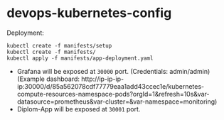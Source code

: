 # devops-kubernetes-config
Deployment:

```
kubectl create -f manifests/setup
kubectl create -f manifests/
kubectl apply -f manifests/app-deployment.yaml
```

* Grafana will be exposed at `30000` port. (Credentials: admin/admin) (Example dashboard: http://ip-ip-ip-ip:30000/d/85a562078cdf77779eaa1add43ccec1e/kubernetes-compute-resources-namespace-pods?orgId=1&refresh=10s&var-datasource=prometheus&var-cluster=&var-namespace=monitoring)
* Diplom-App will be exposed at `30001` port.
